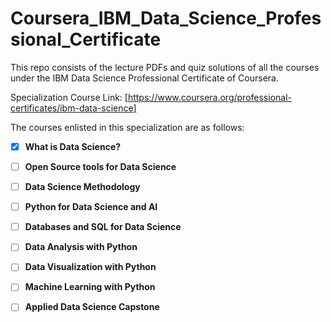 # Coursera_IBM_Data_Science_Professional_Certificate
This repo consists of the lecture PDFs and quiz solutions of all the courses under the IBM Data Science Professional Certificate of Coursera. 

Specialization Course Link: [https://www.coursera.org/professional-certificates/ibm-data-science]

The courses enlisted in this specialization are as follows:

- [x] __What is Data Science?__

- [ ] __Open Source tools for Data Science__

- [ ] __Data Science Methodology__

- [ ] __Python for Data Science and AI__

- [ ] __Databases and SQL for Data Science__

- [ ] __Data Analysis with Python__

- [ ] __Data Visualization with Python__

- [ ] __Machine Learning with Python__

- [ ] __Applied Data Science Capstone__
